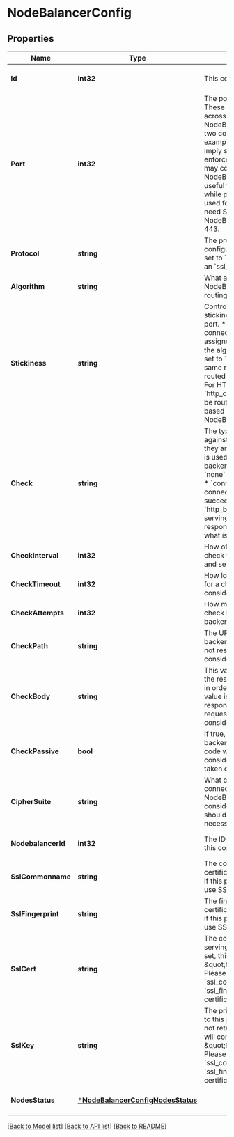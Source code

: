 # NodeBalancerConfig

## Properties
Name | Type | Description | Notes
------------ | ------------- | ------------- | -------------
**Id** | **int32** | This config&#x27;s unique ID | [optional] [default to null]
**Port** | **int32** | The port this Config is for. These values must be unique across configs on a single NodeBalancer (you can&#x27;t have two configs for port 80, for example).  While some ports imply some protocols, no enforcement is done and you may configure your NodeBalancer however is useful to you. For example, while port 443 is generally used for HTTPS, you do not need SSL configured to have a NodeBalancer listening on port 443.  | [optional] [default to null]
**Protocol** | **string** | The protocol this port is configured to serve. * If this is set to &#x60;https&#x60; you must include an &#x60;ssl_cert&#x60; and an &#x60;ssl_key&#x60;.  | [optional] [default to null]
**Algorithm** | **string** | What algorithm this NodeBalancer should use for routing traffic to backends.  | [optional] [default to null]
**Stickiness** | **string** | Controls how session stickiness is handled on this port. * If set to &#x60;none&#x60; connections will always be assigned a backend based on the algorithm configured. * If set to &#x60;table&#x60; sessions from the same remote address will be routed to the same   backend.  * For HTTP or HTTPS clients, &#x60;http_cookie&#x60; allows sessions to be   routed to the same backend based on a cookie set by the NodeBalancer.  | [optional] [default to null]
**Check** | **string** | The type of check to perform against backends to ensure they are serving requests. This is used to determine if backends are up or down. * If &#x60;none&#x60; no check is performed. * &#x60;connection&#x60; requires only a connection to the backend to succeed. * &#x60;http&#x60; and &#x60;http_body&#x60; rely on the backend serving HTTP, and that   the response returned matches what is expected.  | [optional] [default to null]
**CheckInterval** | **int32** | How often, in seconds, to check that backends are up and serving requests.  | [optional] [default to null]
**CheckTimeout** | **int32** | How long, in seconds, to wait for a check attempt before considering it failed.  | [optional] [default to null]
**CheckAttempts** | **int32** | How many times to attempt a check before considering a backend to be down.  | [optional] [default to null]
**CheckPath** | **string** | The URL path to check on each backend. If the backend does not respond to this request it is considered to be down.  | [optional] [default to null]
**CheckBody** | **string** | This value must be present in the response body of the check in order for it to pass. If this value is not present in the response body of a check request, the backend is considered to be down.  | [optional] [default to null]
**CheckPassive** | **bool** | If true, any response from this backend with a &#x60;5xx&#x60; status code will be enough for it to be considered unhealthy and taken out of rotation.  | [optional] [default to null]
**CipherSuite** | **string** | What ciphers to use for SSL connections served by this NodeBalancer.  * &#x60;legacy&#x60; is considered insecure and should only be used if necessary.  | [optional] [default to null]
**NodebalancerId** | **int32** | The ID for the NodeBalancer this config belongs to.  | [optional] [default to null]
**SslCommonname** | **string** | The common name for the SSL certification this port is serving if this port is not configured to use SSL.  | [optional] [default to null]
**SslFingerprint** | **string** | The fingerprint for the SSL certification this port is serving if this port is not configured to use SSL.  | [optional] [default to null]
**SslCert** | **string** | The certificate this port is serving. This is not returned. If set, this field will come back as \&quot;&amp;lt;REDACTED&amp;gt;\&quot;. Please use the &#x60;ssl_commonname&#x60; and &#x60;ssl_fingerprint&#x60; to identify the certificate.  | [optional] [default to null]
**SslKey** | **string** | The private key corresponding to this port&#x27;s certificate.  This is not returned. If set, this field will come back as \&quot;&amp;lt;REDACTED&amp;gt;\&quot;. Please use the &#x60;ssl_commonname&#x60; and &#x60;ssl_fingerprint&#x60; to identify the certificate.  | [optional] [default to null]
**NodesStatus** | [***NodeBalancerConfigNodesStatus**](NodeBalancerConfig_nodes_status.md) |  | [optional] [default to null]

[[Back to Model list]](../README.md#documentation-for-models) [[Back to API list]](../README.md#documentation-for-api-endpoints) [[Back to README]](../README.md)

